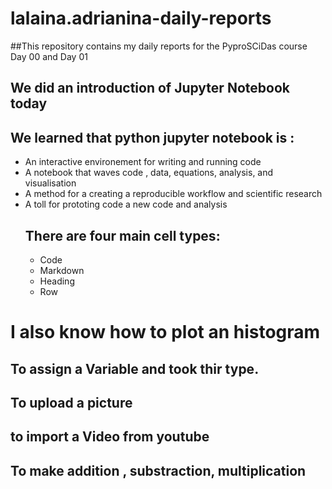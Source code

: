 # lalaina.adrianina-daily-reports
##This repository contains my daily reports for the PyproSCiDas course Day 00 and Day 01
## We did an introduction of Jupyter Notebook today
## We learned that python jupyter notebook is :
* An interactive environement for writing and running code
* A notebook that waves code , data, equations, analysis, and visualisation
* A method for a creating a reproducible workflow and scientific research
* A toll for prototing code a new code and analysis
  ## There are four main cell types:
  - Code
  - Markdown
  - Heading
  - Row
 # I also know how to plot an histogram
## To assign a Variable and took thir type.
## To upload a picture
## to import a Video from youtube
## To make addition , substraction, multiplication
